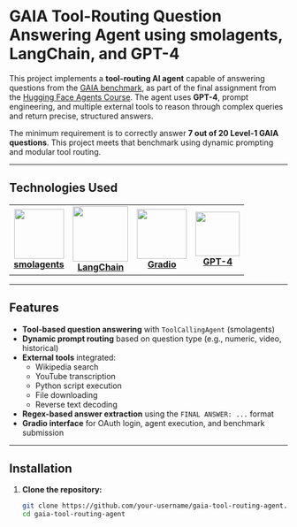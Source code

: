 # GAIA Tool-Routing Question Answering Agent using smolagents, LangChain, and GPT-4

This project implements a **tool-routing AI agent** capable of answering questions from the [GAIA benchmark](https://huggingface.co/learn/agents-course/en/unit4/what-is-gaia), as part of the final assignment from the [Hugging Face Agents Course](https://huggingface.co/learn/agents-course/en/unit4/hands-on). The agent uses **GPT-4**, prompt engineering, and multiple external tools to reason through complex queries and return precise, structured answers.

The minimum requirement is to correctly answer **7 out of 20 Level-1 GAIA questions**. This project meets that benchmark using dynamic prompting and modular tool routing.

---

## Technologies Used

<table>
  <tr>
    <td align="center">
      <img src="https://huggingface.co/datasets/huggingface/documentation-images/resolve/main/smolagents/smolagents.png" width="90"/><br>
      <b><a href="https://github.com/huggingface/smolagents">smolagents</a></b>
    </td>
    <td align="center">
      <img src="https://raw.githubusercontent.com/langchain-ai/.github/main/profile/logo-dark.svg" width="100"/><br>
      <b><a href="https://www.langchain.com/">LangChain</a></b>
    </td>
    <td align="center">
      <img src="https://upload.wikimedia.org/wikipedia/commons/3/3c/Gradio_logo.png" width="90"/><br>
      <b><a href="https://gradio.app/">Gradio</a></b>
    </td>
    <td align="center">
      <img src="https://upload.wikimedia.org/wikipedia/commons/4/4e/OpenAI_Logo.svg" width="80"/><br>
      <b><a href="https://openai.com/gpt-4">GPT-4</a></b>
    </td>
  </tr>
</table>


---

## Features

- **Tool-based question answering** with `ToolCallingAgent` (smolagents)
- **Dynamic prompt routing** based on question type (e.g., numeric, video, historical)
- **External tools** integrated:
  - Wikipedia search
  - YouTube transcription
  - Python script execution
  - File downloading
  - Reverse text decoding
- **Regex-based answer extraction** using the `FINAL ANSWER: ...` format
- **Gradio interface** for OAuth login, agent execution, and benchmark submission

---

## Installation

1. **Clone the repository:**
   ```bash
   git clone https://github.com/your-username/gaia-tool-routing-agent.git
   cd gaia-tool-routing-agent
